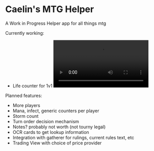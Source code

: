 # Caelin's MTG Helper
A Work in Progress Helper app for all things mtg

Currently working:
- Life counter for 1v1
![demo of current state](https://raw.githubusercontent.com/caelink/mtgHelper/master/demo.m4v)

Planned features:
- More players
- Mana, infect, generic counters per player
- Storm count
- Turn order decision mechanism
- Notes? probably not worth (not tourny legal)
- OCR cards to get lookup information
- Integration with gatherer for rulings, current rules text, etc
- Trading View with choice of price provider
